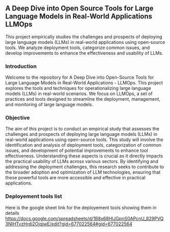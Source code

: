 ## A Deep Dive into Open Source Tools for Large Language Models in Real-World Applications LLMOps
This project empirically studies the challenges and prospects of deploying large language models (LLMs) in real-world applications using open-source tools. We analyze deployment tools, categorize common issues, and develop improvements to enhance the effectiveness and usability of LLMs.

### Introduction
Welcome to the repository for A Deep Dive into Open-Source Tools for Large Language Models in Real-World Applications - LLMOps. This project explores the tools and techniques for operationalizing large language models (LLMs) in real-world scenarios. We focus on LLMOps, a set of practices and tools designed to streamline the deployment, management, and monitoring of large language models.

### Objective
The aim of this project is to conduct an empirical study that assesses the challenges and prospects of deploying large language models (LLMs) in real-world applications using open-source tools. This study will involve the identification and analysis of deployment tools, categorization of common issues, and development of potential improvements to enhance tool effectiveness. Understanding these aspects is crucial as it directly impacts the practical usability of LLMs across various sectors. By identifying and addressing the deployment challenges, this research seeks to contribute to the broader adoption and optimization of LLM technologies, ensuring that these powerful tools are more accessible and effective in practical applications.

### Deployement tools list
Here is the google sheet link for the deployement tools showing them in details 
https://docs.google.com/spreadsheets/d/1B8x68HlJGpnS0APcnU_829PVQ3NIHTvzHrdj2OiqjwE/edit?gid=677022564#gid=677022564
